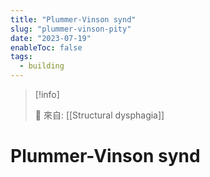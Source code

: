 ```yaml
---
title: "Plummer-Vinson synd"
slug: "plummer-vinson-pity"
date: "2023-07-19"
enableToc: false
tags:
  - building
---
```


> [!info]
>
> 🌱 來自: [[Structural dysphagia]]

# Plummer-Vinson synd
